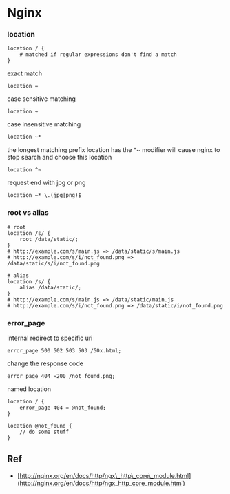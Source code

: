 # Nginx

### location

```
location / {
    # matched if regular expressions don't find a match
}
```

exact match

```
location = 
```

case sensitive matching

```
location ~ 
```

case insensitive matching

```
location ~*
```

the longest matching prefix location has the ^~ modifier will cause nginx to stop search and choose this location

```
location ^~
```

request end with jpg or png

```
location ~* \.(jpg|png)$
```

### root vs alias

```
# root
location /s/ {
    root /data/static/;
}
# http://example.com/s/main.js => /data/static/s/main.js
# http://example.com/s/i/not_found.png => /data/static/s/i/not_found.png

# alias
location /s/ {
    alias /data/static/;
}
# http://example.com/s/main.js => /data/static/main.js
# http://example.com/s/i/not_found.png => /data/static/i/not_found.png
```

### error\_page

internal redirect to specific uri

```
error_page 500 502 503 503 /50x.html;
```

change the response code

```
error_page 404 =200 /not_found.png;
```

named location

```
location / {
    error_page 404 = @not_found;
}

location @not_found {
    // do some stuff
}
```

## Ref

* [http://nginx.org/en/docs/http/ngx\_http\_core\_module.html](http://nginx.org/en/docs/http/ngx_http_core_module.html)



